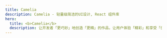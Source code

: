 ```yaml
---
title: Camelia
description: Camelia - 轻量级简洁的UI设计, React 组件库
hero:
  title: <b>Camelia</b>
  description: 让开发者「更巧妙」地创造「更精」的作品，让用户体验「精彩」和享受「创意」
---
```

